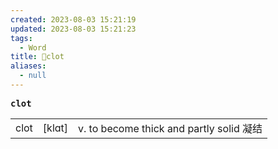 ```yaml
---
created: 2023-08-03 15:21:19
updated: 2023-08-03 15:21:23
tags:
  - Word
title: 📖clot
aliases:
  - null
---
```


<pre><strong>clot</strong></pre>
|   |   |   |
|---|---|---|
|clot|[klɑt]|v. to become thick and partly solid 凝结|